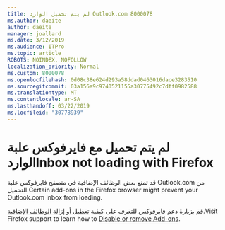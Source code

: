 ```yaml
---
title: لم يتم تحميل الوارد Outlook.com 8000078
ms.author: daeite
author: daeite
manager: joallard
ms.date: 3/12/2019
ms.audience: ITPro
ms.topic: article
ROBOTS: NOINDEX, NOFOLLOW
localization_priority: Normal
ms.custom: 8000078
ms.openlocfilehash: 0d08c38e624d293a58ddad0463016dace3283510
ms.sourcegitcommit: 03a156a9c9740521155a30775492c7dff0982588
ms.translationtype: MT
ms.contentlocale: ar-SA
ms.lasthandoff: 03/22/2019
ms.locfileid: "30778939"
---
```

# <a name="inbox-not-loading-with-firefox"></a><span data-ttu-id="d52df-102">لم يتم تحميل مع فايرفوكس علبة الوارد</span><span class="sxs-lookup"><span data-stu-id="d52df-102">Inbox not loading with Firefox</span></span>

<span data-ttu-id="d52df-103">قد تمنع بعض الوظائف الإضافية في متصفح فايرفوكس علبة Outlook.com من التحميل.</span><span class="sxs-lookup"><span data-stu-id="d52df-103">Certain add-ons in the Firefox browser might prevent your Outlook.com inbox from loading.</span></span>
  
<span data-ttu-id="d52df-104">قم بزيارة دعم فايرفوكس للتعرف على كيفية [تعطيل أو إزالة الوظائف الإضافية](https://support.mozilla.org/kb/disable-or-remove-add-ons).</span><span class="sxs-lookup"><span data-stu-id="d52df-104">Visit Firefox support to learn how to [Disable or remove Add-ons](https://support.mozilla.org/kb/disable-or-remove-add-ons).</span></span>

